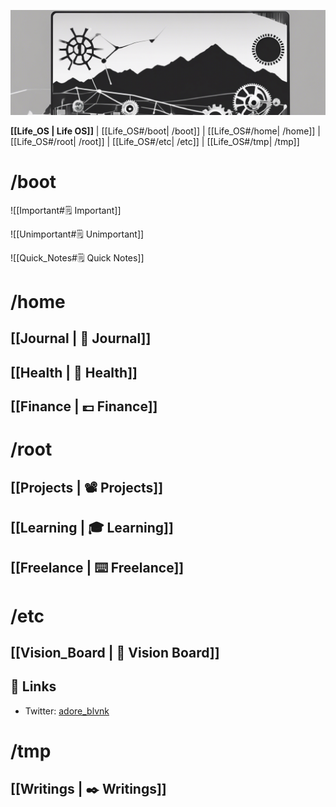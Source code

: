 ![banner](img/life_os_banner.png)

**[[Life_OS | Life OS]]** | [[Life_OS#/boot| /boot]] | [[Life_OS#/home| /home]] | [[Life_OS#/root| /root]] | [[Life_OS#/etc| /etc]] | [[Life_OS#/tmp| /tmp]]

# /boot

![[Important#🗒️ Important]]

![[Unimportant#🗒️ Unimportant]]

![[Quick_Notes#🗒️ Quick Notes]]

# /home

## [[Journal | 📓 Journal]]

## [[Health | 💓 Health]]

## [[Finance | 💷 Finance]]

# /root

## [[Projects | 📽️ Projects]]

## [[Learning | 🎓 Learning]]

## [[Freelance | ⌨️ Freelance]]

# /etc

## [[Vision_Board | 💜 Vision Board]]

## 🔗 Links

- Twitter: [adore_blvnk](https://twitter.com/adore_blvnk)

# /tmp

## [[Writings | ✒️ Writings]]

